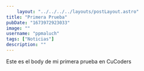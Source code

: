```yaml
---
    layout: "../../../../layouts/postLayout.astro"    
title: "Primera Prueba"
pubDate: "1673972923033"
image: ""
username: "ppmaluch"
tags: ["Noticias"]
description: ""
---
```


Este es el body de mi primera prueba en CuCoders
